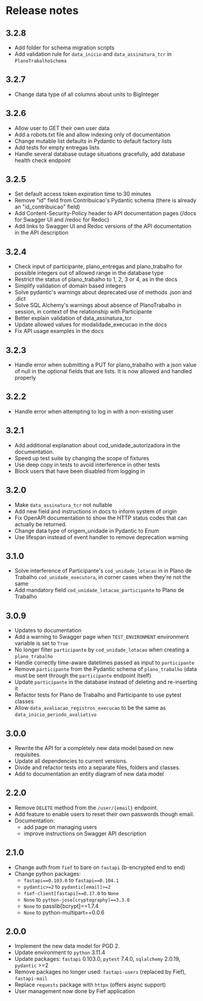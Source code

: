# Release notes

## 3.2.8

* Add folder for schema migration scripts
* Add validation rule for `data_inicio` and `data_assinatura_tcr` in
  `PlanoTrabalhoSchema`


## 3.2.7

* Change data type of all columns about units to BigInteger


## 3.2.6

* Allow user to GET their own user data
* Add a robots.txt file and allow indexing only of documentation
* Change mutable list defaults in Pydantic to default factory lists
* Add tests for empty entregas lists
* Handle several database outage situations gracefully, add database
  health check endpoint


## 3.2.5

* Set default access token expiration time to 30 minutes
* Remove "id" field from Contribuicao's Pydantic schema (there is already
  an "id_contribuicao" field)
* Add Content-Security-Policy header to API documentation pages (/docs for
  Swagger UI and /redoc for Redoc)
* Add links to Swagger UI and Redoc versions of the API documentation in
  the API description


## 3.2.4

* Check input of participante, plano_entregas and plano_trabalho for
  possible integers out of allowed range in the database type
* Restrict the status of plano_trabalho to 1, 2, 3 or 4, as in the docs
* Simplify validation of domain based integers
* Solve pydantic's warnings about deprecated use of methods .json and
  .dict
* Solve SQL Alchemy's warnings about absence of PlanoTrabalho in session,
  in context of the relationship with Participante
* Better explain validation of data_assinatura_tcr
* Update allowed values for modalidade_execucao in the docs
* Fix API usage examples in the docs


## 3.2.3

* Handle error when submitting a PUT for plano_trabalho with a json
  value of null in the optional fields that are lists. It is now allowed
  and handled properly


## 3.2.2

* Handle error when attempting to log in with a non-existing user


## 3.2.1

* Add additional explanation about cod_unidade_autorizadora in the
  documentation.
* Speed up test suite by changing the scope of fixtures
* Use deep copy in tests to avoid interference in other tests
* Block users that have been disabled from logging in


## 3.2.0

* Make `data_assinatura_tcr` not nullable
* Add new field and instructions in docs to inform system of origin
* Fix OpenAPI documentation to show the HTTP status codes that can actually be returned.
* Change data type of origem_unidade in Pydantic to Enum
* Use lifespan instead of event handler to remove deprecation warning


## 3.1.0

* Solve interference of Participante's `cod_unidade_lotacao` in
  in Plano de Trabalho `cod_unidade_executora`, in corner cases when they're
  not the same
* Add mandatory field `cod_unidade_lotacao_participante` to Plano de
  Trabalho


## 3.0.9

* Updates to documentation
* Add a warning to Swagger page when `TEST_ENVIRONMENT` environment
  variable is set to `True`
* No longer filter `participante` by `cod_unidade_lotacao` when creating
  a `plano_trabalho`
* Handle correctly time-aware datetimes passed as input to `participante`
* Remove `participante` from the Pydantic schema of `plano_trabalho`
  (data must be sent through the `participante` endpoint itself)
* Update `participante` in the database instead of deleting and
  re-inserting it
* Refactor tests for Plano de Trabalho and Participante to use pytest
  classes
* Allow `data_avaliacao_registros_execucao` to be the same as
  `data_inicio_periodo_avaliativo`


## 3.0.0

* Rewrite the API for a completely new data model based on new requisites.
* Update all dependencies to current versions.
* Divide and refactor tests into a separate files, folders and classes.
* Add to documentation an entity diagram of new data model


## 2.2.0

* Remove `DELETE` method from the `/user/{email}` endpoint.
* Add feature to enable users to reset their own passwords though email.
* Documentation:
  - add page on managing users
  - improve instructions on Swagger API description


## 2.1.0

* Change auth from `fief` to bare on `fastapi` (b-encrypted end to end)
* Change python packages:
  - `fastapi==0.103.0` to `fastapi==0.104.1`
  - `pydantic>=2` to `pydantic[email]>=2`
  - `fief-client[fastapi]==0.17.0` to `None`
  - `None` to `python-jose[cryptography]==3.3.0`
  - `None` to passlib[bcrypt]==1.7.4
  - `None` to python-multipart==0.0.6


## 2.0.0

* Implement the new data model for PGD 2.
* Update environment to `python` 3.11.4
* Update packages: `fastapi` 0.103.0, `pytest` 7.4.0,
  `sqlalchemy` 2.0.19, `pydantic` >=2
* Remove packages no longer used: `fastapi-users` (replaced by Fief),
  `fastapi-mail`
* Replace `requests` package with `httpx` (offers async support)
* User management now done by Fief application

